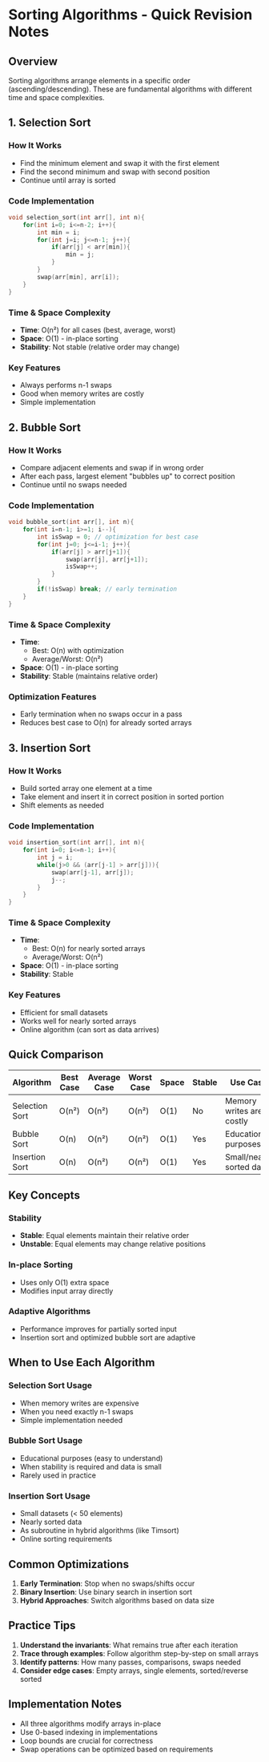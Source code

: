 # Sorting Algorithms - Quick Revision Notes

## Overview

Sorting algorithms arrange elements in a specific order (ascending/descending). These are fundamental algorithms with different time and space complexities.

## 1. Selection Sort

### How It Works

- Find the minimum element and swap it with the first element
- Find the second minimum and swap with second position
- Continue until array is sorted

### Code Implementation

```cpp
void selection_sort(int arr[], int n){
    for(int i=0; i<=n-2; i++){
        int min = i;
        for(int j=i; j<=n-1; j++){
            if(arr[j] < arr[min]){
                min = j;
            }
        }
        swap(arr[min], arr[i]);
    }
}
```

### Time & Space Complexity

- **Time**: O(n²) for all cases (best, average, worst)
- **Space**: O(1) - in-place sorting
- **Stability**: Not stable (relative order may change)

### Key Features

- Always performs n-1 swaps
- Good when memory writes are costly
- Simple implementation

## 2. Bubble Sort

### How It Works

- Compare adjacent elements and swap if in wrong order
- After each pass, largest element "bubbles up" to correct position
- Continue until no swaps needed

### Code Implementation

```cpp
void bubble_sort(int arr[], int n){
    for(int i=n-1; i>=1; i--){
        int isSwap = 0; // optimization for best case
        for(int j=0; j<=i-1; j++){
            if(arr[j] > arr[j+1]){
                swap(arr[j], arr[j+1]);
                isSwap++;
            }
        }
        if(!isSwap) break; // early termination
    }
}
```

### Time & Space Complexity

- **Time**:
  - Best: O(n) with optimization
  - Average/Worst: O(n²)
- **Space**: O(1) - in-place sorting
- **Stability**: Stable (maintains relative order)

### Optimization Features

- Early termination when no swaps occur in a pass
- Reduces best case to O(n) for already sorted arrays

## 3. Insertion Sort

### How It Works

- Build sorted array one element at a time
- Take element and insert it in correct position in sorted portion
- Shift elements as needed

### Code Implementation

```cpp
void insertion_sort(int arr[], int n){
    for(int i=0; i<=n-1; i++){
        int j = i;
        while(j>0 && (arr[j-1] > arr[j])){
            swap(arr[j-1], arr[j]);
            j--;
        }
    }
}
```

### Time & Space Complexity

- **Time**:
  - Best: O(n) for nearly sorted arrays
  - Average/Worst: O(n²)
- **Space**: O(1) - in-place sorting
- **Stability**: Stable

### Key Features

- Efficient for small datasets
- Works well for nearly sorted arrays
- Online algorithm (can sort as data arrives)

## Quick Comparison

| Algorithm | Best Case | Average Case | Worst Case | Space | Stable | Use Case |
|-----------|-----------|--------------|------------|-------|--------|----------|
| Selection Sort | O(n²) | O(n²) | O(n²) | O(1) | No | Memory writes are costly |
| Bubble Sort | O(n) | O(n²) | O(n²) | O(1) | Yes | Educational purposes |
| Insertion Sort | O(n) | O(n²) | O(n²) | O(1) | Yes | Small/nearly sorted data |

## Key Concepts

### Stability

- **Stable**: Equal elements maintain their relative order
- **Unstable**: Equal elements may change relative positions

### In-place Sorting

- Uses only O(1) extra space
- Modifies input array directly

### Adaptive Algorithms

- Performance improves for partially sorted input
- Insertion sort and optimized bubble sort are adaptive

## When to Use Each Algorithm

### Selection Sort Usage

- When memory writes are expensive
- When you need exactly n-1 swaps
- Simple implementation needed

### Bubble Sort Usage

- Educational purposes (easy to understand)
- When stability is required and data is small
- Rarely used in practice

### Insertion Sort Usage

- Small datasets (< 50 elements)
- Nearly sorted data
- As subroutine in hybrid algorithms (like Timsort)
- Online sorting requirements

## Common Optimizations

1. **Early Termination**: Stop when no swaps/shifts occur
2. **Binary Insertion**: Use binary search in insertion sort
3. **Hybrid Approaches**: Switch algorithms based on data size

## Practice Tips

1. **Understand the invariants**: What remains true after each iteration
2. **Trace through examples**: Follow algorithm step-by-step on small arrays
3. **Identify patterns**: How many passes, comparisons, swaps needed
4. **Consider edge cases**: Empty arrays, single elements, sorted/reverse sorted

## Implementation Notes

- All three algorithms modify arrays in-place
- Use 0-based indexing in implementations
- Loop bounds are crucial for correctness
- Swap operations can be optimized based on requirements